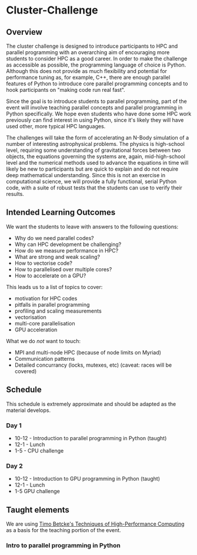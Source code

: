 # Cluster-Challenge

## Overview

The cluster challenge is designed to introduce participants to HPC and parallel programming with an overarching aim of encouraging more students to consider HPC as a good career. In order to make the challenge as accessible as possible, the programming language of choice is Python. Although this does not provide as much flexibility and potential for performance tuning as, for example, C++, there are enough parallel features of Python to introduce core parallel programming concepts and to hook participants on "making code run real fast".

Since the goal is to introduce students to parallel programming, part of the event will involve teaching parallel concepts and parallel programming in Python specifically. We hope even students who have done some HPC work previously can find interest in using Python, since it's likely they will have used other, more typical HPC languages. 

The challenges will take the form of accelerating an N-Body simulation of a number of interesting astrophysical problems. The physics is high-school level, requiring some understanding of gravitational forces between two objects, the equations governing the systems are, again, mid-high-school level and the numerical methods used to advance the equations in time will likely be new to participants but are quick to explain and do not require deep mathematical understanding. Since this is not an exercise in computational science, we will provide a fully functional, serial Python code, with a suite of robust tests that the students can use to verify their results. 

## Intended Learning Outcomes

We want the students to leave with answers to the following questions:

- Why do we need parallel codes?
- Why can HPC development be challenging?
- How do we measure performance in HPC?
- What are strong and weak scaling?
- How to vectorise code?
- How to parallelised over multiple cores?
- How to accelerate on a GPU?

This leads us to a list of topics to cover:

- motivation for HPC codes
- pitfalls in parallel programming
- profiling and scaling measurements
- vectorisation
- multi-core parallelisation
- GPU acceleration

What we do *not* want to touch:
- MPI and multi-node HPC (because of node limits on Myriad)
- Communication patterns
- Detailed concurrancy (locks, mutexes, etc) (caveat: races will be covered)

## Schedule

This schedule is extremely approximate and should be adapted as the material develops.

### Day 1

- 10-12 - Introduction to parallel programming in Python (taught)
- 12-1 - Lunch
- 1-5 - CPU challenge

### Day 2

- 10-12 - Introduction to GPU programming in Python (taught)
- 12-1 - Lunch
- 1-5 GPU challenge

## Taught elements

We are using [Timo Betcke's Techniques of High-Performance Computing](https://tbetcke.github.io/hpc_lecture_notes/intro.html) as a basis for the teaching portion of the event.

### Intro to parallel programming in Python
